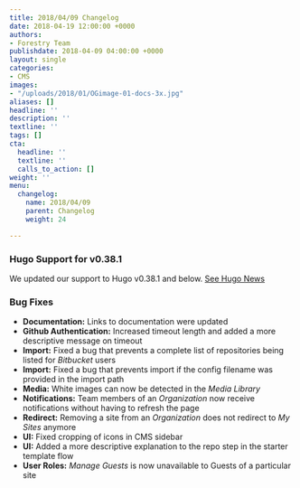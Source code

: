 ```yaml
---
title: 2018/04/09 Changelog
date: 2018-04-19 12:00:00 +0000
authors:
- Forestry Team
publishdate: 2018-04-09 04:00:00 +0000
layout: single
categories:
- CMS
images:
- "/uploads/2018/01/OGimage-01-docs-3x.jpg"
aliases: []
headline: ''
description: ''
textline: ''
tags: []
cta:
  headline: ''
  textline: ''
  calls_to_action: []
weight: ''
menu:
  changelog:
    name: 2018/04/09
    parent: Changelog
    weight: 24

---
```

### Hugo Support for v0.38.1

We updated our support to Hugo v0.38.1 and below. [See Hugo News](https://gohugo.io/news/)

### Bug Fixes

* **Documentation:** Links to documentation were updated
* **Github Authentication:** Increased timeout length and added a more descriptive message on timeout
* **Import:** Fixed a bug that prevents a complete list of repositories being listed for _Bitbucket_ users
* **Import:** Fixed a bug that prevents import if the config filename was provided in the import path
* **Media:** White images can now be detected in the _Media Library_
* **Notifications:** Team members of an _Organization_ now receive notifications without having to refresh the page
* **Redirect:** Removing a site from an _Organization_ does not redirect to _My Sites_ anymore
* **UI:** Fixed cropping of icons in CMS sidebar
* **UI:** Added a more descriptive explanation to the repo step in the starter template flow
* **User Roles:** _Manage Guests_ is now unavailable to Guests of a particular site